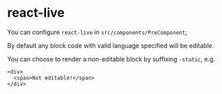 # react-live

You can configure `react-live` in `src/components/PreComponent`;

By default any block code with valid language specified will be editable.

You can choose to render a non-editable block by suffixing `-static`, e.g.

```jsx-static
<div>
  <span>Not editable!</span>
</div>
```
